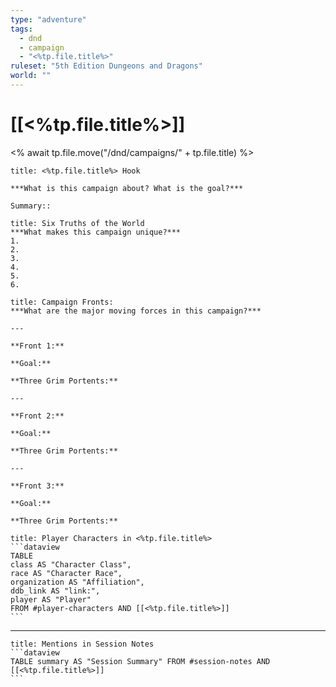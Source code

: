 ```yaml
---
type: "adventure"
tags:
  - dnd
  - campaign
  - "<%tp.file.title%>"
ruleset: "5th Edition Dungeons and Dragons"
world: ""
---
```

# [[<%tp.file.title%>]]
<% await tp.file.move("/dnd/campaigns/" + tp.file.title) %>

```ad-important
title: <%tp.file.title%> Hook

***What is this campaign about? What is the goal?***

Summary:: 

```

```ad-faq
title: Six Truths of the World
***What makes this campaign unique?***
1.
2.
3.
4.
5.
6.
```

```ad-info
title: Campaign Fronts:
***What are the major moving forces in this campaign?***

---

**Front 1:**

**Goal:**

**Three Grim Portents:**

---

**Front 2:**

**Goal:**

**Three Grim Portents:**

---

**Front 3:**

**Goal:**

**Three Grim Portents:**
```

````ad-tldr
title: Player Characters in <%tp.file.title%>
```dataview
TABLE
class AS "Character Class",
race AS "Character Race",
organization AS "Affiliation",
ddb_link AS "link:",
player AS "Player"
FROM #player-characters AND [[<%tp.file.title%>]]
```
````


---
````ad-example
title: Mentions in Session Notes
```dataview
TABLE summary AS "Session Summary" FROM #session-notes AND [[<%tp.file.title%>]]
```
````

